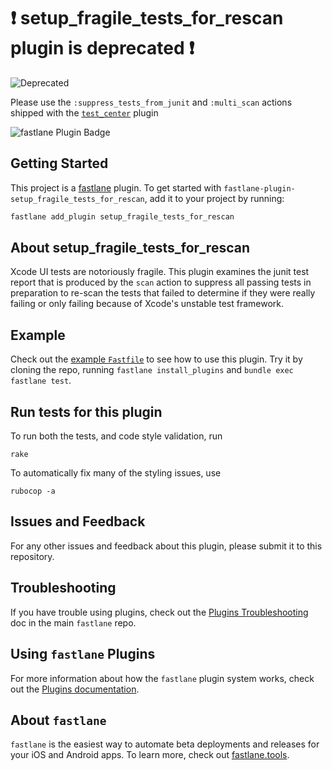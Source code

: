 # ❗ setup_fragile_tests_for_rescan plugin is deprecated ❗

![Deprecated](https://cdn.pixabay.com/photo/2014/12/29/14/02/classic-car-582812_960_720.jpg)

Please use the `:suppress_tests_from_junit` and `:multi_scan` actions shipped with the [`test_center`](https://github.com/lyndsey-ferguson/fastlane-plugin-test_center) plugin

![fastlane Plugin Badge](https://img.shields.io/badge/setup__fragile__tests__for__rescan-deprecated-red.svg)

## Getting Started

This project is a [fastlane](https://github.com/fastlane/fastlane) plugin. To get started with `fastlane-plugin-setup_fragile_tests_for_rescan`, add it to your project by running:

```bash
fastlane add_plugin setup_fragile_tests_for_rescan
```

## About setup_fragile_tests_for_rescan

Xcode UI tests are notoriously fragile. This plugin examines the junit
test report that is produced by the `scan` action to suppress all passing
tests in preparation to re-scan the tests that failed to determine if they
were really failing or only failing because of Xcode's unstable test framework.

## Example

Check out the [example `Fastfile`](fastlane/Fastfile) to see how to use this plugin. Try it by cloning the repo, running `fastlane install_plugins` and `bundle exec fastlane test`.


## Run tests for this plugin

To run both the tests, and code style validation, run

```
rake
```

To automatically fix many of the styling issues, use
```
rubocop -a
```

## Issues and Feedback

For any other issues and feedback about this plugin, please submit it to this repository.

## Troubleshooting

If you have trouble using plugins, check out the [Plugins Troubleshooting](https://github.com/fastlane/fastlane/blob/master/fastlane/docs/PluginsTroubleshooting.md) doc in the main `fastlane` repo.

## Using `fastlane` Plugins

For more information about how the `fastlane` plugin system works, check out the [Plugins documentation](https://github.com/fastlane/fastlane/blob/master/fastlane/docs/Plugins.md).

## About `fastlane`

`fastlane` is the easiest way to automate beta deployments and releases for your iOS and Android apps. To learn more, check out [fastlane.tools](https://fastlane.tools).
